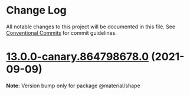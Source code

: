 # Change Log

All notable changes to this project will be documented in this file.
See [Conventional Commits](https://conventionalcommits.org) for commit guidelines.

# [13.0.0-canary.864798678.0](https://github.com/material-components/material-components-web/compare/v12.0.0...v13.0.0-canary.864798678.0) (2021-09-09)

**Note:** Version bump only for package @material/shape
